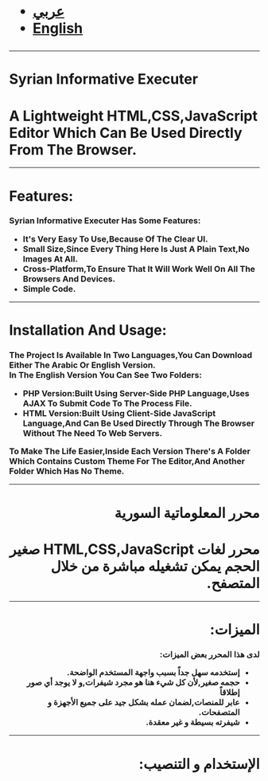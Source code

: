 <link rel="stylesheet" href="http://www.w3schools.com/lib/w3.css"/>
<h1>
<ul>
<li><a href="#ar">عربي</a><br></li>
<li><a href="#en">English</a></li>
</ul>
</h1>
<hr>
<h1 id="en">Syrian Informative Executer</h1>
<h1>
A Lightweight HTML,CSS,JavaScript Editor Which Can Be Used Directly From The Browser.<br>
</h1>
<hr>
<h1>Features:</h1>
<h3>
Syrian Informative Executer Has Some Features:<br>
<ul>
<li>It's Very Easy To Use,Because Of The Clear UI.</li>
<li>Small Size,Since Every Thing Here Is Just A Plain Text,No Images At All.</li>
<li>Cross-Platform,To Ensure That It Will Work Well On All The Browsers And Devices.</li>
<li>Simple Code.</li>
</ul>
</h3>
<hr>
<h1>
Installation And Usage:
</h1>
<h3>
The Project Is Available In Two Languages,You Can Download Either The Arabic Or English Version.<br>
In The English Version You Can See Two Folders:<br>
<ul>
<li><b>PHP Version:</b>Built Using Server-Side PHP Language,Uses AJAX To Submit Code To The Process File.</li>
<li><b>HTML Version:</b>Built Using Client-Side JavaScript Language,And Can Be Used Directly Through The Browser Without The Need To Web Servers.</li>
</ul>
To Make The Life Easier,Inside Each Version There's A Folder Which Contains Custom Theme For The Editor,And Another Folder Which Has No Theme.
</h3>
<hr>
<div dir="rtl">
<h1 id="ar">
محرر المعلوماتية السورية
</h1>
<h1>
محرر لغات HTML,CSS,JavaScript صغير الحجم يمكن تشغيله مباشرة من خلال المتصفح.
</h1>
<hr>
<h1>
الميزات:
</h1>
<h3>
لدى هذا المحرر بعض الميزات:<br>
<ul>
<li>إستخدمه سهل جداً بسبب واجهة المستخدم الواضحة.</li>
<li>حجمه صغير,لأن كل شيء هنا هو مجرد شيفرات,و لا يوجد أي صور إطلاقاً</li>
<li>عابر للمنصات,لضمان عمله بشكل جيد على جميع الأجهزة و المتصفحات. </li>
<li>شيفرته بسيطة و غير معقدة.</li>
</ul>
</h3>
<hr>
<h1>الإستخدام و التنصيب:
</h1>
<h3>

</h3>
</div>
